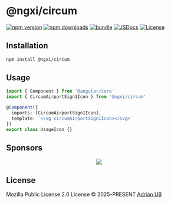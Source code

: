 # @ngxi/circum

[![npm version][npm-version-src]][npm-version-href]
[![npm downloads][npm-downloads-src]][npm-downloads-href]
[![bundle][bundle-src]][bundle-href]
[![JSDocs][jsdocs-src]][jsdocs-href]
[![License][license-src]][license-href]

## Installation

```sh
npm install @ngxi/circum
```

## Usage

```ts
import { Component } from '@angular/core'
import { CircumAirportSign1Icon } from '@ngxi/circum'

@Component({
  imports: [CircumAirportSign1Icon],
  template: `<svg circumAirportSign1Icon></svg>`
})
export class UsageIcon {}
```

## Sponsors

<p align="center">
  <a href="https://cdn.jsdelivr.net/gh/adrian-ub/static/sponsors.svg">
    <img src='https://cdn.jsdelivr.net/gh/adrian-ub/static/sponsors.svg'/>
  </a>
</p>

## License

Mozilla Public License 2.0 License © 2025-PRESENT [Adrián UB](https://github.com/adrian-ub)

<!-- Badges -->

[npm-version-src]: https://img.shields.io/npm/v/@ngxi/circum?style=flat&colorA=080f12&colorB=1fa669
[npm-version-href]: https://npmjs.com/package/@ngxi/circum
[npm-downloads-src]: https://img.shields.io/npm/dm/@ngxi/circum?style=flat&colorA=080f12&colorB=1fa669
[npm-downloads-href]: https://npmjs.com/package/@ngxi/circum
[bundle-src]: https://img.shields.io/bundlephobia/minzip/@ngxi/circum?style=flat&colorA=080f12&colorB=1fa669&label=minzip
[bundle-href]: https://bundlephobia.com/result?p=@ngxi/circum
[license-src]: https://img.shields.io/npm/l/@ngxi/circum?style=flat&colorA=080f12&colorB=1fa669
[license-href]: https://github.com/adrian-ub/ngxi/blob/main/LICENSE
[jsdocs-src]: https://img.shields.io/badge/jsdocs-reference-080f12?style=flat&colorA=080f12&colorB=1fa669
[jsdocs-href]: https://www.jsdocs.io/package/@ngxi/circum
